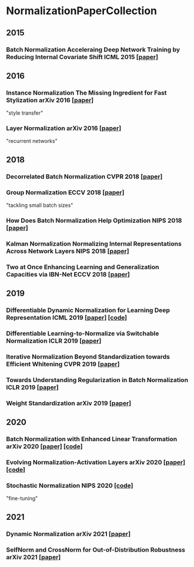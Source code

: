 # NormalizationPaperCollection

## 2015
### Batch Normalization Acceleraing Deep Network Training by Reducing Internal Covariate Shift ICML 2015 [[paper]](http://www.jmlr.org/proceedings/papers/v37/ioffe15.html)

## 2016
### Instance Normalization The Missing Ingredient for Fast Stylization arXiv 2016 [[paper]](https://arxiv.org/abs/1607.08022)
"style transfer"
### Layer Normalization arXiv 2016 [[paper]](https://arxiv.org/abs/1607.06450)
"recurrent networks"

## 2018
### Decorrelated Batch Normalization CVPR 2018 [[paper]](http://openaccess.thecvf.com/content_cvpr_2018/html/Huang_Decorrelated_Batch_Normalization_CVPR_2018_paper.html)
### Group Normalization ECCV 2018 [[paper]](https://arxiv.org/abs/1803.08494)
"tackling small batch sizes"
### How Does Batch Normalization Help Optimization NIPS 2018 [[paper]](https://arxiv.org/abs/1805.11604)
### Kalman Normalization Normalizing Internal Representations Across Network Layers NIPS 2018 [[paper]](http://papers.nips.cc/paper/7288-kalman-normalization-normalizing-internal-representations-across-network-layers)
### Two at Once Enhancing Learning and Generalization Capacities via IBN-Net ECCV 2018 [[paper]](http://openaccess.thecvf.com/content_ECCV_2018/html/Xingang_Pan_Two_at_Once_ECCV_2018_paper.html)

## 2019
### Differentiable Dynamic Normalization for Learning Deep Representation ICML 2019 [[paper]](http://proceedings.mlr.press/v97/luo19a.html) [[code]](https://github.com/switchablenorms/Switchable-Normalization)
### Differentiable Learning-to-Normalize via Switchable Normalization ICLR 2019 [[paper]](https://openreview.net/forum?id=ryggIs0cYQ)
### Iterative Normalization Beyond Standardization towards Efficient Whitening CVPR 2019 [[paper]](https://arxiv.org/abs/1904.03441)
### Towards Understanding Regularization in Batch Normalization ICLR 2019 [[paper]](https://openreview.net/forum?id=HJlLKjR9FQ)
### Weight Standardization arXiv 2019 [[paper]](https://arxiv.org/abs/1903.10520)

## 2020
### Batch Normalization with Enhanced Linear Transformation arXiv 2020 [[paper]](https://arxiv.org/abs/2011.14150) [[code]](https://github.com/yuhuixu1993/BNET)
### Evolving Normalization-Activation Layers arXiv 2020 [[paper]](https://arxiv.org/abs/2004.02967) [[code]](https://github.com/tensorflow/tpu/tree/master/models/official/resnet)
### Stochastic Normalization NIPS 2020 [[code]](https://github.com/thuml/StochNorm)
"fine-tuning"

## 2021
### Dynamic Normalization arXiv 2021 [[paper]](https://arxiv.org/abs/2101.06073)
### SelfNorm and CrossNorm for Out-of-Distribution Robustness arXiv 2021 [[paper]](https://arxiv.org/abs/2102.02811)
